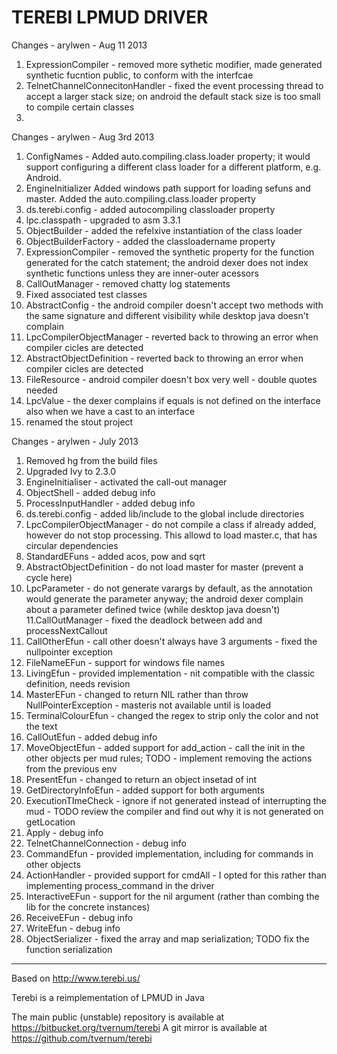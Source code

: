﻿TEREBI LPMUD DRIVER
===================

Changes - arylwen - Aug 11 2013

1. ExpressionCompiler - removed more sythetic modifier, made generated synthetic fucntion public, to conform with the interfcae
2. TelnetChannelConnecitonHandler - fixed the event processing thread to accept a larger stack size; on android the default stack size is too small to compile certain classes
3. 

Changes - arylwen - Aug 3rd 2013

1. ConfigNames - Added auto.compiling.class.loader property; it would support configuring a different class loader for a different platform, e.g. Android.
2. EngineInitializer Added windows path support for loading sefuns and master. Added the auto.compiling.class.loader property
3. ds.terebi.config - added autocompiling classloader property
4. lpc.classpath - upgraded to asm 3.3.1
5. ObjectBuilder - added the refelxive instantiation of the class loader
6. ObjectBuilderFactory - added the classloadername property
7. ExpressionCompiler - removed the synthetic property for the function generated for the catch statement; the android dexer does not index synthetic functions unless they are inner-outer acessors
8. CallOutManager - removed chatty log statements
9. Fixed associated test classes
10. AbstractConfig - the android compiler doesn't accept two methods with the same signature and different visibility while desktop java doesn't complain
11. LpcCompilerObjectManager - reverted back to throwing an error when compiler cicles are detected
12. AbstractObjectDefinition - reverted back to throwing an error when compiler cicles are detected
13. FileResource - android compiler doesn't box very well - double quotes needed
14. LpcValue - the dexer complains if equals is not defined on the interface also when we have a cast to an interface
15. renamed the stout project


Changes - arylwen - July 2013

1. Removed hg from the build files
2. Upgraded Ivy to 2.3.0
3. EngineInitialiser - activated the call-out manager
4. ObjectShell - added debug info
5. ProcessInputHandler - added debug info
6. ds.terebi.config - added lib/include to the global include directories
7. LpcCompilerObjectManager - do not compile a class if already added, however do not stop processing. This allowd to load master.c, that has circular dependencies
8. StandardEFuns - added acos, pow and sqrt
9. AbstractObjectDefinition - do not load master for master (prevent a cycle here)
10. LpcParameter - do not generate varargs by default, as the annotation would generate the parameter anyway; the android dexer complain about a parameter defined twice (while desktop java doesn't)
11.CallOutManager - fixed the deadlock between add and processNextCallout
12. CallOtherEfun - call other doesn't always have 3 arguments - fixed the nullpointer exception
13. FileNameEFun - support for windows file names
14. LivingEfun - provided implementation - nit compatible with the classic definition, needs revision
15. MasterEFun - changed to return NIL rather than throw NullPointerException - masteris not available until is loaded
16. TerminalColourEfun - changed the regex to strip only the color and not the text
17. CallOutEfun - added debug info
18. MoveObjectEfun - added support for add_action - call the init in the other objects per mud rules; TODO - implement removing the actions from the previous env
19. PresentEfun - changed to return an object insetad of int
20. GetDirectoryInfoEfun - added support for both arguments
21. ExecutionTImeCheck - ignore if not generated instead of interrupting the mud - TODO review the compiler and find out why it is not generated on getLocation
22. Apply - debug info
23. TelnetChannelConnection - debug info
24. CommandEfun - provided implementation, including for commands in other objects
25. ActionHandler - provided support for cmdAll - I opted for this rather than implementing process_command in the driver
26. InteractiveEFun - support for the nil argument (rather than combing the lib for the concrete instances)
27. ReceiveEFun - debug info
28. WriteEfun - debug info
29. ObjectSerializer - fixed the array and map serialization; TODO fix the function serialization

-------------------------------------------------------

Based on http://www.terebi.us/

Terebi is a reimplementation of LPMUD in Java

The main public (unstable) repository is available at https://bitbucket.org/tvernum/terebi
A git mirror is available at https://github.com/tvernum/terebi


